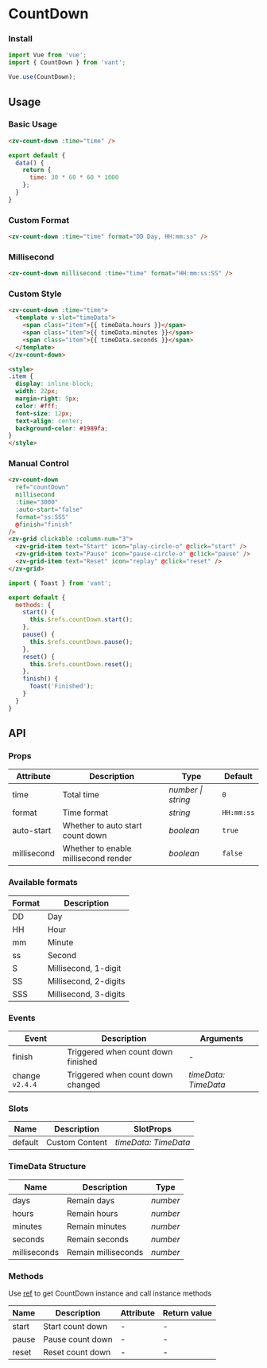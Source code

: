 # CountDown

### Install

```js
import Vue from 'vue';
import { CountDown } from 'vant';

Vue.use(CountDown);
```

## Usage

### Basic Usage

```html
<zv-count-down :time="time" />
```

```js
export default {
  data() {
    return {
      time: 30 * 60 * 60 * 1000
    };
  }
}
```

### Custom Format

```html
<zv-count-down :time="time" format="DD Day, HH:mm:ss" />
```

### Millisecond

```html
<zv-count-down millisecond :time="time" format="HH:mm:ss:SS" />
```

### Custom Style

```html
<zv-count-down :time="time">
  <template v-slot="timeData">
    <span class="item">{{ timeData.hours }}</span>
    <span class="item">{{ timeData.minutes }}</span>
    <span class="item">{{ timeData.seconds }}</span>
  </template>
</zv-count-down>

<style>
.item {
  display: inline-block;
  width: 22px;
  margin-right: 5px;
  color: #fff;
  font-size: 12px;
  text-align: center;
  background-color: #1989fa;
}
</style>
```

### Manual Control

```html
<zv-count-down
  ref="countDown"
  millisecond
  :time="3000"
  :auto-start="false"
  format="ss:SSS"
  @finish="finish"
/>
<zv-grid clickable :column-num="3">
  <zv-grid-item text="Start" icon="play-circle-o" @click="start" />
  <zv-grid-item text="Pause" icon="pause-circle-o" @click="pause" />
  <zv-grid-item text="Reset" icon="replay" @click="reset" />
</zv-grid>
```

```js
import { Toast } from 'vant';

export default {
  methods: {
    start() {
      this.$refs.countDown.start();
    },
    pause() {
      this.$refs.countDown.pause();
    },
    reset() {
      this.$refs.countDown.reset();
    },
    finish() {
      Toast('Finished');
    }
  }
}
```

## API

### Props

| Attribute | Description | Type | Default |
|------|------|------|------|
| time | Total time | *number \| string* | `0` |
| format | Time format | *string* | `HH:mm:ss` |
| auto-start | Whether to auto start count down | *boolean* | `true` |
| millisecond | Whether to enable millisecond render | *boolean* | `false` |

### Available formats

| Format | Description |
|------|------|
| DD | Day |
| HH | Hour |
| mm | Minute |
| ss | Second |
| S | Millisecond, 1-digit |
| SS | Millisecond, 2-digits |
| SSS | Millisecond, 3-digits |

### Events

| Event | Description | Arguments |
|------|------|------|
| finish | Triggered when count down finished | - |
| change `v2.4.4` | Triggered when count down changed | *timeData: TimeData* |

### Slots

| Name | Description | SlotProps |
|------|------|------|
| default | Custom Content | *timeData: TimeData* |

### TimeData Structure

| Name | Description | Type |
|------|------|------|
| days | Remain days | *number* |
| hours | Remain hours | *number* |
| minutes | Remain minutes | *number* |
| seconds | Remain seconds | *number* |
| milliseconds | Remain milliseconds | *number* |

### Methods

Use [ref](https://vuejs.org/v2/api/#ref) to get CountDown instance and call instance methods

| Name | Description | Attribute | Return value |
|------|------|------|------|
| start | Start count down | - | - |
| pause | Pause count down | - | - |
| reset | Reset count down | - | - |
